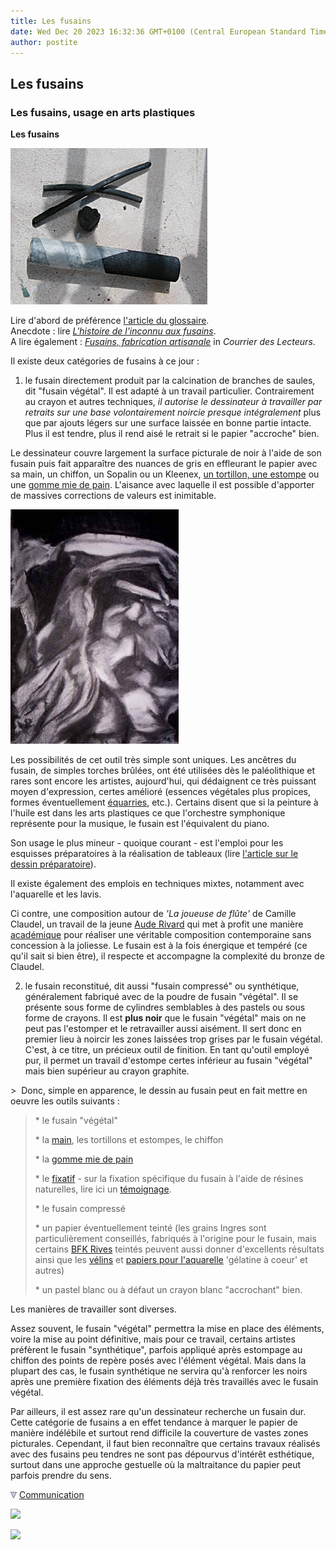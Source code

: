 ```yaml
---
title: Les fusains
date: Wed Dec 20 2023 16:32:36 GMT+0100 (Central European Standard Time)
author: postite
---
```


## Les fusains
### Les fusains, usage en arts plastiques
 **Les fusains**  

![](images/fusains2versionweb.jpg)

Lire d'abord de préférence [l'article du glossaire](fusain2.html).  
Anecdote : lire _[L'histoire de l'inconnu aux fusains](pigmnaturelsetsynth.html#inconnuauxfusains)_.  
A lire également : _[Fusains, fabrication artisanale](courrierdeslecteurs2009c040.html#20090920gc)_ in _Courrier des Lecteurs_.

Il existe deux catégories de fusains à ce jour :

1. le fusain directement produit par la calcination de branches de saules, dit "fusain végétal". Il est adapté à un travail particulier. Contrairement au crayon et autres techniques, _il autorise le dessinateur à travailler par retraits sur une base volontairement noircie presque intégralement_ plus que par ajouts légers sur une surface laissée en bonne partie intacte. Plus il est tendre, plus il rend aisé le retrait si le papier "accroche" bien.

Le dessinateur couvre largement la surface picturale de noir à l'aide de son fusain puis fait apparaître des nuances de gris en effleurant le papier avec sa main, un chiffon, un Sopalin ou un Kleenex, [un tortillon, une estompe](estompetortillon.html) ou une [gomme mie de pain](gommemiedepain.html). L'aisance avec laquelle il est possible d'apporter de massives corrections de valeurs est inimitable.

[![](images/claudelflutistevw.jpg)](quinoussommes.html#aude)

Les possibilités de cet outil très simple sont uniques. Les ancêtres du fusain, de simples torches brûlées, ont été utilisées dès le paléolithique et rares sont encore les artistes, aujourd'hui, qui dédaignent ce très puissant moyen d'expression, certes amélioré (essences végétales plus propices, formes éventuellement [équarries](equarrir.html), etc.). Certains disent que si la peinture à l'huile est dans les arts plastiques ce que l'orchestre symphonique représente pour la musique, le fusain est l'équivalent du piano.

Son usage le plus mineur - quoique courant - est l'emploi pour les esquisses préparatoires à la réalisation de tableaux (lire [l'article sur le dessin préparatoire](dessinpreparatoire.html)).

Il existe également des emplois en techniques mixtes, notamment avec l'aquarelle et les lavis.

Ci contre, une composition autour de _'La joueuse de flûte'_ de Camille Claudel, un travail de la jeune [Aude Rivard](quinoussommes.html#aude) qui met à profit une manière [académique](academies.html) pour réaliser une véritable composition contemporaine sans concession à la joliesse. Le fusain est à la fois énergique et tempéré (ce qu'il sait si bien être), il respecte et accompagne la complexité du bronze de Claudel.

2. le fusain reconstitué, dit aussi "fusain compressé" ou synthétique, généralement fabriqué avec de la poudre de fusain "végétal". Il se présente sous forme de cylindres semblables à des pastels ou sous forme de crayons. Il est **plus noir** que le fusain "végétal" mais on ne peut pas l'estomper et le retravailler aussi aisément. Il sert donc en premier lieu à noircir les zones laissées trop grises par le fusain végétal. C'est, à ce titre, un précieux outil de finition. En tant qu'outil employé pur, il permet un travail d'estompe certes inférieur au fusain "végétal" mais bien supérieur au crayon graphite.

\>  Donc, simple en apparence, le dessin au fusain peut en fait mettre en oeuvre les outils suivants :

> \* le fusain "végétal"
> 
> \* la [main](maindoigtscorps.html), les tortillons et estompes, le chiffon
> 
> \* la [gomme mie de pain](gommemiedepain.html)
> 
> \* le [fixatif](fixatifs.html) - sur la fixation spécifique du fusain à l'aide de résines naturelles, lire ici un [témoignage](resinedammar.html#fixatif).
> 
> \* le fusain compressé
> 
> \* un papier éventuellement teinté (les grains Ingres sont particulièrement conseillés, fabriqués à l'origine pour le fusain, mais certains [BFK Rives](papiersadessin.html#bfk) teintés peuvent aussi donner d'excellents résultats ainsi que les [vélins](papiersadessin.html#velins) et [papiers pour l'aquarelle](papierspourlaquarelle.html#gelatineacoeur) 'gélatine à coeur' et autres)
> 
> \* un pastel blanc ou à défaut un crayon blanc "accrochant" bien.

Les manières de travailler sont diverses.

Assez souvent, le fusain "végétal" permettra la mise en place des éléments, voire la mise au point définitive, mais pour ce travail, certains artistes préfèrent le fusain "synthétique", parfois appliqué après estompage au chiffon des points de repère posés avec l'élément végétal. Mais dans la plupart des cas, le fusain synthétique ne servira qu'à renforcer les noirs après une première fixation des éléments déjà très travaillés avec le fusain végétal.

Par ailleurs, il est assez rare qu'un dessinateur recherche un fusain dur. Cette catégorie de fusains a en effet tendance à marquer le papier de manière indélébile et surtout rend difficile la couverture de vastes zones picturales. Cependant, il faut bien reconnaître que certains travaux réalisés avec des fusains peu tendres ne sont pas dépourvus d'intérêt esthétique, surtout dans une approche gestuelle où la maltraitance du papier peut parfois prendre du sens.



![](images/flechebas.gif) [Communication](http://www.artrealite.com/annonceurs.htm) 

[![](https://cbonvin.fr/sites/regie.artrealite.com/visuels/campagne1.png)](index-2.html#20131014)

![](https://cbonvin.fr/sites/regie.artrealite.com/visuels/campagne2.png)
